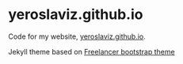 yeroslaviz.github.io
=========================

Code for my website, [yeroslaviz.github.io](https://yeroslaviz.github.io).

Jekyll theme based on [Freelancer bootstrap theme ](http://startbootstrap.com/templates/freelancer/)
